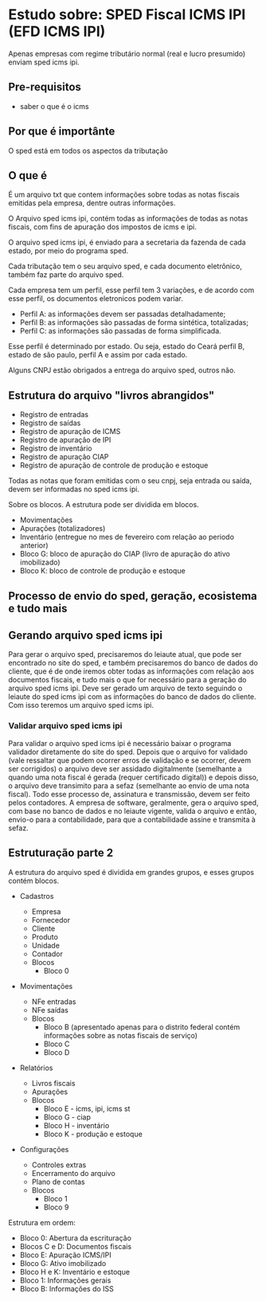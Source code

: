 # Estudo sobre: SPED Fiscal ICMS IPI (EFD ICMS IPI)

Apenas empresas com regime tributário normal (real e lucro presumido) enviam sped icms ipi.

## Pre-requisitos

- saber o que é o icms

## Por que é importânte

O sped está em todos os aspectos da tributação

## O que é

É um arquivo txt que contem informações sobre todas as notas
fiscais emitidas pela empresa, dentre outras informações.

O Arquivo sped icms ipi, contém todas as informações de todas
as notas fiscais, com fins de apuração dos impostos de icms e 
ipi.

O arquivo sped icms ipi, é enviado para a secretaria da fazenda 
de cada estado, por meio do programa sped.

Cada tributação tem o seu arquivo sped, e cada documento eletrônico,
também faz parte do arquivo sped.

Cada empresa tem um perfil, esse perfil tem 3 variações, e de acordo
com esse perfil, os documentos eletronicos podem variar.

- Perfil A: as informações devem ser passadas detalhadamente;
- Perfil B: as informações são passadas de forma sintética, totalizadas;
- Perfil C: as informações são passadas de forma simplificada.

Esse perfil é determinado por estado. Ou seja, estado do Ceará perfil B,
estado de são paulo, perfil A e assim por cada estado.

Alguns CNPJ estão obrigados a entrega do arquivo sped, outros não.

## Estrutura do arquivo "livros abrangidos"

- Registro de entradas
- Registro de saídas
- Registro de apuração de ICMS
- Registro de apuração de IPI
- Registro de inventário
- Registro de apuração CIAP
- Registro de apuração de controle de produção e estoque

Todas as notas que foram emitidas com o seu cnpj, seja entrada ou saída,
devem ser informadas no sped icms ipi.

Sobre os blocos. A estrutura pode ser dividida em blocos.

- Movimentações
- Apurações (totalizadores)
- Inventário (entregue no mes de fevereiro com relação ao periodo anterior)
- Bloco G: bloco de apuração do CIAP (livro de apuração do ativo imobilizado)
- Bloco K: bloco de controle de produção e estoque

## Processo de envio do sped, geração, ecosistema e tudo mais

## Gerando arquivo sped icms ipi

Para gerar o arquivo sped, precisaremos do leiaute atual, que pode ser encontrado no site
do sped, e também precisaremos do banco de dados do cliente, que é de onde iremos
obter todas as informações com relação aos documentos fiscais, e tudo mais
o que for necessário para a geração do arquivo sped icms ipi. Deve ser
gerado um arquivo de texto seguindo o leiaute do sped icms ipi com as informações
do banco de dados do cliente. Com isso teremos um arquivo sped icms ipi.

### Validar arquivo sped icms ipi

Para validar o arquivo sped icms ipi é necessário baixar o programa validador diretamente
do site do sped. Depois que o arquivo for validado (vale ressaltar que podem ocorrer erros 
de validação e se ocorrer, devem ser corrigidos) o arquivo deve ser assidado digitalmente
(semelhante a quando uma nota fiscal é gerada (requer certificado digital)) e depois 
disso, o arquivo deve transimito para a sefaz (semelhante ao envio de uma nota fiscal).
Todo esse processo de, assinatura e transmissão, devem ser feito pelos contadores. A
empresa de software, geralmente, gera o arquivo sped, com base no banco de dados
e no leiaute vigente, valida o arquivo e então, envio-o para a contabilidade, para que
a contabilidade assine e transmita à sefaz.

## Estruturação parte 2

A estrutura do arquivo sped é dividida em grandes grupos, e esses grupos contém blocos.

- Cadastros
  - Empresa
  - Fornecedor
  - Cliente
  - Produto
  - Unidade
  - Contador
  - Blocos
    - Bloco 0

- Movimentações
  - NFe entradas
  - NFe saídas
  - Blocos
    - Bloco B (apresentado apenas para o distrito federal contém 
    informações sobre as notas fiscais de serviço)
    - Bloco C
    - Bloco D
- Relatórios
  - Livros fiscais
  - Apurações
  - Blocos
    - Bloco E - icms, ipi, icms st
    - Bloco G - ciap
    - Bloco H - inventário
    - Bloco K - produção e estoque
- Configurações
  - Controles extras
  - Encerramento do arquivo
  - Plano de contas
  - Blocos
    - Bloco 1
    - Bloco 9

Estrutura em ordem:

- Bloco 0: Abertura da escrituração
- Blocos C e D: Documentos fiscais
- Bloco E: Apuração ICMS/IPI
- Bloco G: Ativo imobilizado
- Bloco H e K: Inventário e estoque
- Bloco 1: Informações gerais
- Bloco B: Informações do ISS

